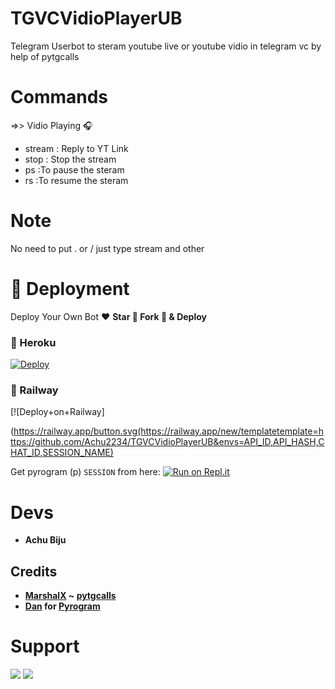 # TGVCVidioPlayerUB

Telegram Userbot to steram youtube live or youtube vidio in telegram vc by help of pytgcalls

# Commands
=>> Vidio Playing 🎧
- stream : Reply to YT Link
- stop  : Stop the stream
- ps :To pause the steram
- rs  :To resume the steram

# Note
No need to put . or / just type stream and other



# 🚀 Deployment

Deploy Your Own Bot ♥️ **Star 🌟 Fork 🍴 & Deploy**

### 💜 Heroku

[![Deploy](https://www.herokucdn.com/deploy/button.svg)](https://heroku.com/deploy?template=https://github.com/Achu2234/TGVCVidioPlayerUB)

### 💜 Railway

[![Deploy+on+Railway]

(https://railway.app/button.svg(https://railway.app/new/templatetemplate=https://github.com/Achu2234/TGVCVidioPlayerUB&envs=API_ID,API_HASH,CHAT_ID,SESSION_NAME)

Get pyrogram (p)  `SESSION` from here:
[![Run on Repl.it](https://repl.it/badge/github/SpEcHiDe/GenerateStringSession)](https://repl.it/@SpEcHiDe/GenerateStringSession)


# Devs

- **Achu Biju**

## Credits

- **[MarshalX](https://github.com/MarshalX) ~ [pytgcalls](https://github.com/MarshalX/tgcalls)**
- **[Dan](https://github.com/delivrance) for [Pyrogram](https://github.com/pyrogram/pyrogram)**

# Support 

<a href="https://t.me/thebotsgroup"><img src="https://img.shields.io/badge/Support_Group-2cb6e0?style=for-the-badge&logo=telegram&logoColor=white"></a> <a href="https://t.me/AsmSafone"><img src="https://img.shields.io/badge/Updates_Channel-2cb6e0?style=for-the-badge&logo=telegram&logoColor=white"></a>
